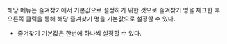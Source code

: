 해당 메뉴는 즐겨찾기에서 기본값으로 설정하기 위한 것으로 즐겨찾기 명을 체크한 후 오른쪽 클릭을 통해 해당 즐겨찾기 명을 기본값으로 설정할 수 있다. 

* 즐겨찾기 기본값은 한번에 하나씩 설정할 수 있다.
